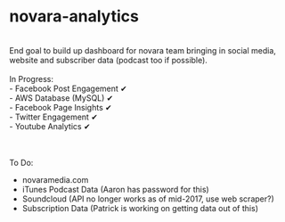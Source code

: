 # novara-analytics 
<br />
End goal to build up dashboard for novara team bringing in social media, website and subscriber data (podcast too if possible).<br />
<br />
In Progress: <br />
- Facebook Post Engagement ✔ <br />
- AWS Database (MySQL) ✔ <br />
- Facebook Page Insights ✔ <br />
- Twitter Engagement ✔ <br />
- Youtube Analytics ✔ <br />

<br /><br />
To Do: <br />
- novaramedia.com<br />
- iTunes Podcast Data (Aaron has password for this)<br />
- Soundcloud (API no longer works as of mid-2017, use web scraper?) <br />
- Subscription Data (Patrick is working on getting data out of this)<br />

